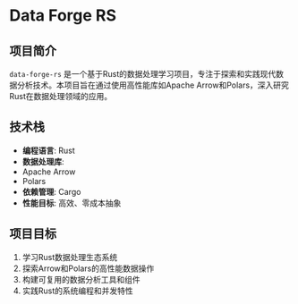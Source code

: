 # Data Forge RS

## 项目简介

`data-forge-rs` 是一个基于Rust的数据处理学习项目，专注于探索和实践现代数据分析技术。本项目旨在通过使用高性能库如Apache Arrow和Polars，深入研究Rust在数据处理领域的应用。

## 技术栈

- **编程语言**: Rust
- **数据处理库**:
- Apache Arrow
- Polars
- **依赖管理**: Cargo
- **性能目标**: 高效、零成本抽象

## 项目目标

1. 学习Rust数据处理生态系统
2. 探索Arrow和Polars的高性能数据操作
3. 构建可复用的数据分析工具和组件
4. 实践Rust的系统编程和并发特性